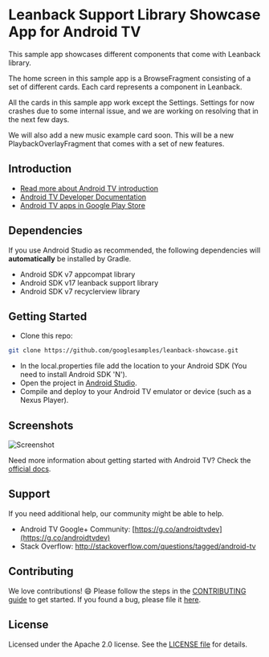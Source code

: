 # Leanback Support Library Showcase App for Android TV

This sample app showcases different components that come with Leanback library.

The home screen in this sample app is a BrowseFragment consisting of a set of different cards.
Each card represents a component in Leanback.

All the cards in this sample app work except the Settings.
Settings for now crashes due to some internal issue, and we are working on
resolving that in the next few days.

We will also add a new music example card soon.
This will be a new PlaybackOverlayFragment that comes with a set of new
features.

## Introduction

- [Read more about Android TV introduction](http://www.android.com/tv/)
- [Android TV Developer Documentation](http://developer.android.com/tv)
- [Android TV apps in Google Play Store][store-apps]

## Dependencies

If you use Android Studio as recommended, the following dependencies will **automatically** be installed by Gradle.

- Android SDK v7 appcompat library
- Android SDK v17 leanback support library
- Android SDK v7 recyclerview library

## Getting Started

- Clone this repo:

```sh
git clone https://github.com/googlesamples/leanback-showcase.git
```

- In the local.properties file add the location to your Android SDK (You need to install Android SDK 'N').
- Open the project in [Android Studio][studio].
- Compile and deploy to your Android TV emulator or device (such as a Nexus Player).


## Screenshots

![Screenshot](screenshots/Showcase-Snapshots.png)

Need more information about getting started with Android TV? Check the [official docs][getting-started].

## Support

If you need additional help, our community might be able to help.

- Android TV Google+ Community: [https://g.co/androidtvdev](https://g.co/androidtvdev)
- Stack Overflow: http://stackoverflow.com/questions/tagged/android-tv

## Contributing

We love contributions! :smile: Please follow the steps in the [CONTRIBUTING guide][contributing] to get started. If you found a bug, please file it [here][bugs].

## License

Licensed under the Apache 2.0 license. See the [LICENSE file][license] for details.

[store-apps]: https://play.google.com/store/apps/collection/promotion_3000e26_androidtv_apps_all
[studio]: https://developer.android.com/tools/studio/index.html
[getting-started]: https://developer.android.com/training/tv/start/start.html
[bugs]: https://github.com/googlesamples/androidtv-Leanback/issues/new
[contributing]: CONTRIBUTING.md
[license]: LICENSE

